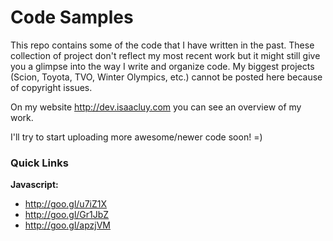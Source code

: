 # Code Samples

This repo contains some of the code that I have written in the past. These collection of project don't reflect my most recent work but it might still give you a glimpse into the way I write and organize code. My biggest projects (Scion, Toyota, TVO, Winter Olympics, etc.) cannot be posted here because of copyright issues.

On my website http://dev.isaacluy.com you can see an overview of my work.

I'll try to start uploading more awesome/newer code soon! =)

### Quick Links

**Javascript:** 

* http://goo.gl/u7iZ1X
* http://goo.gl/Gr1JbZ
* http://goo.gl/apzjVM